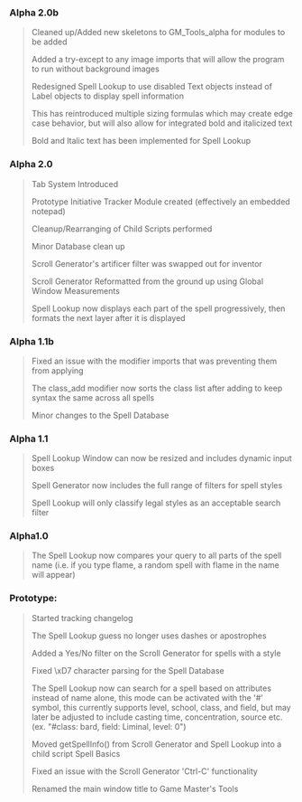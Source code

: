 ### Alpha 2.0b
> Cleaned up/Added new skeletons to GM_Tools_alpha for modules to be added
> 
> Added a try-except to any image imports that will allow the program to run without background images
> 
> Redesigned Spell Lookup to use disabled Text objects instead of Label objects to display spell information
> 
> This has reintroduced multiple sizing formulas which may create edge case behavior, but will also allow for integrated bold and italicized text
> 
> Bold and Italic text has been implemented for Spell Lookup

### Alpha 2.0
> Tab System Introduced
> 
> Prototype Initiative Tracker Module created (effectively an embedded notepad)
> 
> Cleanup/Rearranging of Child Scripts performed
> 
> Minor Database clean up
> 
> Scroll Generator's artificer filter was swapped out for inventor
> 
> Scroll Generator Reformatted from the ground up using Global Window Measurements
> 
> Spell Lookup now displays each part of the spell progressively, then formats the next layer after it is displayed

### Alpha 1.1b
> Fixed an issue with the modifier imports that was preventing them from applying
> 
> The class_add modifier now sorts the class list after adding to keep syntax the same across all spells
> 
> Minor changes to the Spell Database

### Alpha 1.1
> Spell Lookup Window can now be resized and includes dynamic input boxes
> 
> Spell Generator now includes the full range of filters for spell styles
> 
> Spell Lookup will only classify legal styles as an acceptable search filter

### Alpha1.0
> The Spell Lookup now compares your query to all parts of the spell name (i.e. if you type flame, a random spell with flame in the name will appear)

### Prototype:
> Started tracking changelog
> 
> The Spell Lookup guess no longer uses dashes or apostrophes
> 
> Added a Yes/No filter on the Scroll Generator for spells with a style
> 
> Fixed \xD7 character parsing for the Spell Database
> 
> The Spell Lookup now can search for a spell based on attributes instead of name alone, this mode can be activated with the '#' symbol, this currently supports level, school, class, and field, but may later be adjusted to include casting time, concentration, source etc. (ex. "#class: bard, field: Liminal, level: 0")
> 
> Moved getSpellInfo() from Scroll Generator and Spell Lookup into a child script Spell Basics
> 
> Fixed an issue with the Scroll Generator 'Ctrl-C' functionality
> 
> Renamed the main window title to Game Master's Tools
